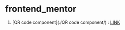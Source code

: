 # frontend_mentor
1) [QR code component](./QR code component/) : [LINK](https://qr-code-component-sd.netlify.app/)
